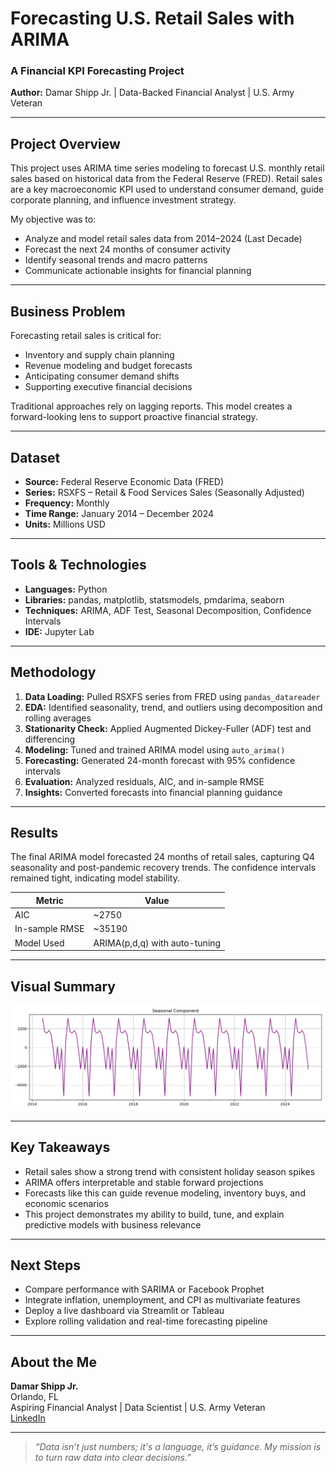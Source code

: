 # Forecasting U.S. Retail Sales with ARIMA  
### A Financial KPI Forecasting Project  
**Author:** Damar Shipp Jr. | Data-Backed Financial Analyst | U.S. Army Veteran

---

## Project Overview

This project uses ARIMA time series modeling to forecast U.S. monthly retail sales based on historical data from the Federal Reserve (FRED). Retail sales are a key macroeconomic KPI used to understand consumer demand, guide corporate planning, and influence investment strategy.

My objective was to:
- Analyze and model retail sales data from 2014–2024 (Last Decade)
- Forecast the next 24 months of consumer activity
- Identify seasonal trends and macro patterns
- Communicate actionable insights for financial planning

---

## Business Problem

Forecasting retail sales is critical for:
- Inventory and supply chain planning
- Revenue modeling and budget forecasts
- Anticipating consumer demand shifts
- Supporting executive financial decisions

Traditional approaches rely on lagging reports. This model creates a forward-looking lens to support proactive financial strategy.

---

## Dataset

- **Source:** Federal Reserve Economic Data (FRED)
- **Series:** RSXFS – Retail & Food Services Sales (Seasonally Adjusted)
- **Frequency:** Monthly
- **Time Range:** January 2014 – December 2024
- **Units:** Millions USD

---

## Tools & Technologies

- **Languages:** Python
- **Libraries:** pandas, matplotlib, statsmodels, pmdarima, seaborn
- **Techniques:** ARIMA, ADF Test, Seasonal Decomposition, Confidence Intervals
- **IDE:** Jupyter Lab

---

## Methodology

1. **Data Loading:** Pulled RSXFS series from FRED using `pandas_datareader`  
2. **EDA:** Identified seasonality, trend, and outliers using decomposition and rolling averages  
3. **Stationarity Check:** Applied Augmented Dickey-Fuller (ADF) test and differencing  
4. **Modeling:** Tuned and trained ARIMA model using `auto_arima()`  
5. **Forecasting:** Generated 24-month forecast with 95% confidence intervals  
6. **Evaluation:** Analyzed residuals, AIC, and in-sample RMSE  
7. **Insights:** Converted forecasts into financial planning guidance

---

## Results

The final ARIMA model forecasted 24 months of retail sales, capturing Q4 seasonality and post-pandemic recovery trends. The confidence intervals remained tight, indicating model stability.

| Metric        | Value       |
|---------------|-------------|
| AIC           | ~2750       |
| In-sample RMSE| ~35190 |
| Model Used    | ARIMA(p,d,q) with auto-tuning |

---

## Visual Summary

![Retail Sales Forecast](./visualz/forecast_plot.png)

---

## Key Takeaways

- Retail sales show a strong trend with consistent holiday season spikes  
- ARIMA offers interpretable and stable forward projections  
- Forecasts like this can guide revenue modeling, inventory buys, and economic scenarios  
- This project demonstrates my ability to build, tune, and explain predictive models with business relevance

---

## Next Steps

- Compare performance with SARIMA or Facebook Prophet  
- Integrate inflation, unemployment, and CPI as multivariate features  
- Deploy a live dashboard via Streamlit or Tableau  
- Explore rolling validation and real-time forecasting pipeline

---

## About the Me

**Damar Shipp Jr.**  
Orlando, FL  
Aspiring Financial Analyst | Data Scientist | U.S. Army Veteran  
[LinkedIn](https://www.linkedin.com/in/damar-shipp-jr)

---

> *“Data isn’t just numbers; it's a language, it’s guidance. My mission is to turn raw data into clear decisions.”*
